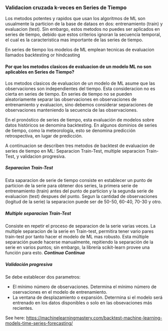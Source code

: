 ### Validacion cruzada k-veces en Series de Tiempo
Los metodos potentes y rapidos que usan los algoritmos de ML son usualmente la particion de la base de dataos en dos: entrenamiento (train) y evaluacion (test). Sin embargo, estos metodos no puedes ser aplicados en series de tiempo, debido que estos criterios ignoran la secuencia temporal, el cual es la caracteristica mas importante de las series de tiempo.

En series de tiempo los modelos de ML emplean tecnicas de evaluacion llamados backtesting or hindcasting

#### Por que los metodos clasicos de evaluacion de un modelo ML no son aplicables en Series de Tiempo?
Los metodos clasicos de evaluacion de un modelo de ML asume que las observaciones son independientes del tiempo. Esta consideracion no es cierta en series de tiempo.
En series de tiempo no se pueden aleatoriamente separar las observaciones en observaciones de entrenamiento y evaluacion, sino debemos considerar separaciones de observaciones manteniendo la secuencia de las observaciones.

En el pronóstico de series de tiempo, esta evaluación de modelos sobre datos históricos se denomina backtesting. En algunos dominios de series de tiempo, como la meteorología, esto se denomina predicción retrospectiva, en lugar de predicción.

A continuacion se describen tres metodos de backtest de evaluacion de series de tiempo en ML: Separacion Train-Test, multiple separacion Train-Test, y validacion progresiva.
##### Separacion Train-Test
Esta saparacion de serie de tiempo consiste en establecer un punto de particion de la serie para obtener dos series, la primera serie de entrenamiento (train) antes del punto de particion y la segunda serie de evaluacion (test) despues del punto. Segun la cantidad de observaciones (logitud de la serie) la separacion puede ser de 50-50, 60-40, 70-30 y otro.
##### Multiple separacion Train-Test
Consiste en repetir el proceso de separacion de la serie varias veces. La multiple separacion de la serie en Train-test, permitira tener vario pares train-test por tanto hacer el modelo de ML mas robusto.
Esta múltiple separación puede hacerse manualmente, repitiendo la separación de la serie en varios puntos; sin embargo, la librería scikit-learn provee una función para esto.
___Continua___
***Continua***

##### Validación progresiva
Se debe establecer dos parametros:
- El mínimo número de observaciones. Determina el mínimo número de oservaciones en el modelo de entrenamiento.
- La ventana de desplazamiento o expansión. Determina si el modelo será entrenado en los datos disponibles o solo en las obsevaciones más recientes.

See here:
https://machinelearningmastery.com/backtest-machine-learning-models-time-series-forecasting/









